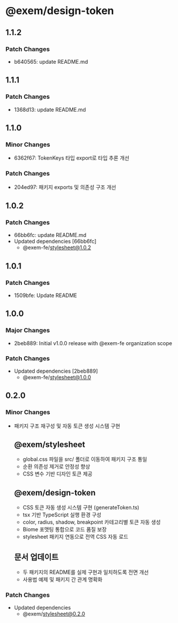 # @exem/design-token

## 1.1.2

### Patch Changes

- b640565: update README.md

## 1.1.1

### Patch Changes

- 1368d13: update README.md

## 1.1.0

### Minor Changes

- 6362f67: TokenKeys 타입 export로 타입 추론 개선

### Patch Changes

- 204ed97: 패키지 exports 및 의존성 구조 개선

## 1.0.2

### Patch Changes

- 66bb6fc: update README.md
- Updated dependencies [66bb6fc]
  - @exem-fe/stylesheet@1.0.2

## 1.0.1

### Patch Changes

- 1509bfe: Update README

## 1.0.0

### Major Changes

- 2beb889: Initial v1.0.0 release with @exem-fe organization scope

### Patch Changes

- Updated dependencies [2beb889]
  - @exem-fe/stylesheet@1.0.0

## 0.2.0

### Minor Changes

- 패키지 구조 재구성 및 자동 토큰 생성 시스템 구현

  ## @exem/stylesheet

  - global.css 파일을 src/ 폴더로 이동하여 패키지 구조 통일
  - 순환 의존성 제거로 안정성 향상
  - CSS 변수 기반 디자인 토큰 제공

  ## @exem/design-token

  - CSS 토큰 자동 생성 시스템 구현 (generateToken.ts)
  - tsx 기반 TypeScript 실행 환경 구성
  - color, radius, shadow, breakpoint 카테고리별 토큰 자동 생성
  - Biome 포맷팅 통합으로 코드 품질 보장
  - stylesheet 패키지 연동으로 전역 CSS 자동 로드

  ## 문서 업데이트

  - 두 패키지의 README를 실제 구현과 일치하도록 전면 개선
  - 사용법 예제 및 패키지 간 관계 명확화

### Patch Changes

- Updated dependencies
  - @exem/stylesheet@0.2.0
